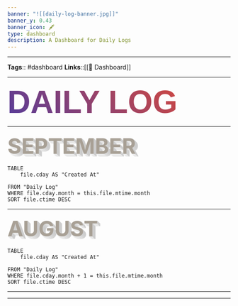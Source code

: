 ```yaml
---
banner: "![[daily-log-banner.jpg]]"
banner_y: 0.43
banner_icon: 🖋️
type: dashboard
description: A Dashboard for Daily Logs
---
```


---
**Tags**:: #dashboard
**Links**::[[📰 Dashboard]]

---

  <div
    style="
      background-image: linear-gradient(45deg, #553c9a, #ee4b2b);
      font-size: 72px;
      font-weight: 800;
      font-family: Impact, Haettenschweiler, 'Arial Narrow Bold', sans-serif;
      color: transparent;
      background-clip: text;
      -webkit-background-clip: text;
    "
  >
    DAILY LOG
  </div>

---

<span
  style="
    font-size: 48px;
    text-shadow: 1px 0px 1px #ccc, 0px 1px 1px #eee, 2px 1px 1px #ccc,
      1px 2px 1px #eee, 3px 2px 1px #ccc, 2px 3px 1px #eee, 4px 3px 1px #ccc,
      3px 4px 1px #eee, 5px 4px 1px #ccc, 4px 5px 1px #eee, 6px 5px 1px #ccc,
      5px 6px 1px #eee, 7px 6px 1px #ccc;
    font-weight: bold;
    color: #a8a095;
  ">SEPTEMBER</span>



```dataview
TABLE
	file.cday AS "Created At"
	
FROM "Daily Log"
WHERE file.cday.month = this.file.mtime.month
SORT file.ctime DESC
```

---

<span
  style="
    font-size: 48px;
    text-shadow: 1px 0px 1px #ccc, 0px 1px 1px #eee, 2px 1px 1px #ccc,
      1px 2px 1px #eee, 3px 2px 1px #ccc, 2px 3px 1px #eee, 4px 3px 1px #ccc,
      3px 4px 1px #eee, 5px 4px 1px #ccc, 4px 5px 1px #eee, 6px 5px 1px #ccc,
      5px 6px 1px #eee, 7px 6px 1px #ccc;
    font-weight: bold;
    color: #a8a095;
  ">AUGUST</span>


```dataview
TABLE
	file.cday AS "Created At"
	
FROM "Daily Log"
WHERE file.cday.month + 1 = this.file.mtime.month
SORT file.ctime DESC
```
---
---


